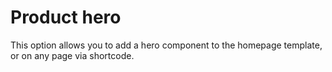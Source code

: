 # Product hero

 This option allows you to add a hero component to the homepage template, or on any page via shortcode. 
